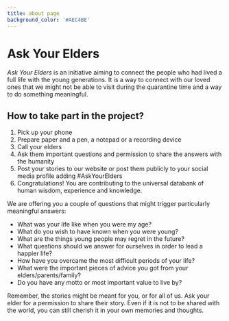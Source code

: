```yaml
---
title: about page
background_color: '#AEC4BE'
---
```

# Ask Your Elders 

_Ask Your Elders_ is an initiative aiming to connect the people who had lived a full life with the young generations. It is a way to connect with our loved ones that we might not be able to visit during the quarantine time and a way to do something meaningful. 

## How to take part in the project?

1. Pick up your phone
2. Prepare paper and a pen, a notepad or a recording device
3. Call your elders
4. Ask them important questions and permission to share the answers with the humanity
5. Post your stories to our website or post them publicly to your social media profile adding #AskYourElders 
6. Congratulations! You are contributing to the universal databank of human wisdom, experience and knowledge.

We are offering you a couple of questions that might trigger particularly meaningful answers:

* What was your life like when you were my age?
* What do you wish to have known when you were young?
* What are the things young people may regret in the future?
* What questions should we answer for ourselves in order to lead a happier life?
* How have you overcame the most difficult periods of your life?
* What were the important pieces of advice you got from your elders/parents/family?
* Do you have any motto or most important value to live by?

Remember, the stories might be meant for you, or for all of us. Ask your elder for a permission to share their story. Even if it is not to be shared with the world, you can still cherish it in your own memories and thoughts.